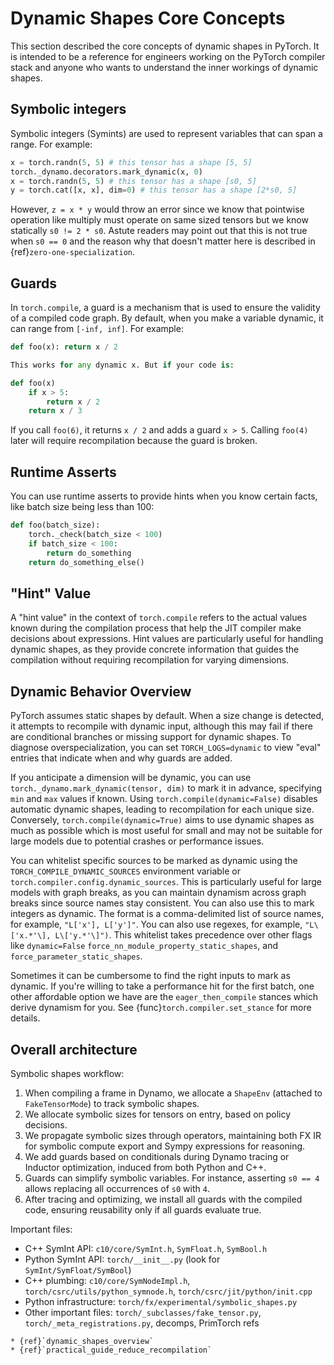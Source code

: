 # Dynamic Shapes Core Concepts

This section described the core concepts of dynamic shapes in PyTorch. It is intended to be a
reference for engineers working on the PyTorch compiler stack and anyone who wants to understand
the inner workings of dynamic shapes.

## Symbolic integers
Symbolic integers (Symints) are used to represent variables that can span a range. For example:
```python
x = torch.randn(5, 5) # this tensor has a shape [5, 5]
torch._dynamo.decorators.mark_dynamic(x, 0)
x = torch.randn(5, 5) # this tensor has a shape [s0, 5]
y = torch.cat([x, x], dim=0) # this tensor has a shape [2*s0, 5]
```

However, `z = x * y` would throw an error since we know that pointwise operation like multiply must
operate on same sized tensors but we know statically `s0 != 2 * s0`. Astute readers may point out
that this is not true when `s0 == 0` and the reason why that doesn't matter here is described in
{ref}`zero-one-specialization`.

## Guards

In `torch.compile`, a guard is a mechanism that is used to ensure the validity of a compiled code graph.
By default, when you make a variable dynamic, it can range from `[-inf, inf]`. For example:

```python
def foo(x): return x / 2

This works for any dynamic x. But if your code is:

def foo(x)
    if x > 5:
    	return x / 2
    return x / 3
```
If you call `foo(6)`, it returns `x / 2` and adds a guard `x > 5`. Calling `foo(4)` later will
require recompilation because the guard is broken.

## Runtime Asserts
You can use runtime asserts to provide hints when you know certain facts, like batch size being less than 100:

```python
def foo(batch_size):
    torch._check(batch_size < 100)
    if batch_size < 100:
    	return do_something
    return do_something_else()
```

## "Hint" Value

A "hint value" in the context of `torch.compile` refers to the actual values known during the compilation process that help the JIT compiler make decisions about expressions. Hint values are particularly useful for handling dynamic shapes, as they provide concrete information that guides the compilation without requiring recompilation for varying dimensions.


## Dynamic Behavior Overview

PyTorch assumes static shapes by default. When a size change is detected, it attempts to
recompile with dynamic input, although this may fail if there are conditional branches
or missing support for dynamic shapes. To diagnose overspecialization, you can set
`TORCH_LOGS=dynamic` to view "eval" entries that indicate when and why guards are added.

If you anticipate a dimension will be dynamic, you can use `torch._dynamo.mark_dynamic(tensor, dim)`
to mark it in advance, specifying `min` and `max` values if known. Using `torch.compile(dynamic=False)`
disables automatic dynamic shapes, leading to recompilation for each unique size. Conversely,
`torch.compile(dynamic=True)` aims to use dynamic shapes as much as possible which is most useful
for small and may not be suitable for large models due to potential crashes or performance issues.

You can whitelist specific sources to be marked as dynamic using the `TORCH_COMPILE_DYNAMIC_SOURCES` environment variable or `torch.compiler.config.dynamic_sources`. This is particularly useful for large
models with graph breaks, as you can maintain dynamism across graph breaks since
source names stay consistent. You can also use this to mark integers as dynamic. The format is a comma-delimited list of source names, for example, `"L['x'], L['y']"`.
You can also use regexes, for example, `"L\['x.*'\], L\['y.*'\]")`.
This whitelist takes precedence over other flags like `dynamic=False` `force_nn_module_property_static_shapes`, and `force_parameter_static_shapes`.

Sometimes it can be cumbersome to find the right inputs to mark as dynamic. If
you're willing to take a performance hit for the first batch, one other affordable
option we have are the `eager_then_compile` stances which derive dynamism for you.
See {func}`torch.compiler.set_stance` for more details.


## Overall architecture

Symbolic shapes workflow:

1. When compiling a frame in Dynamo, we allocate a `ShapeEnv` (attached to `FakeTensorMode`) to
track symbolic shapes.
2. We allocate symbolic sizes for tensors on entry, based on policy decisions.
3. We propagate symbolic sizes through operators, maintaining both FX IR for symbolic compute export
and Sympy expressions for reasoning.
4. We add guards based on conditionals during Dynamo tracing or Inductor optimization, induced from both Python and C++.
5. Guards can simplify symbolic variables. For instance, asserting `s0 == 4` allows replacing all occurrences of `s0` with `4`.
6. After tracing and optimizing, we install all guards with the compiled code, ensuring reusability only if all guards evaluate true.

Important files:

- C++ SymInt API: `c10/core/SymInt.h`, `SymFloat.h`, `SymBool.h`
- Python SymInt API: `torch/__init__.py` (look for `SymInt/SymFloat/SymBool`)
- C++ plumbing: `c10/core/SymNodeImpl.h`, `torch/csrc/utils/python_symnode.h`, `torch/csrc/jit/python/init.cpp`
- Python infrastructure: `torch/fx/experimental/symbolic_shapes.py`
- Other important files: `torch/_subclasses/fake_tensor.py`, `torch/_meta_registrations.py`, decomps, PrimTorch refs

```{seealso}
* {ref}`dynamic_shapes_overview`
* {ref}`practical_guide_reduce_recompilation`
```
